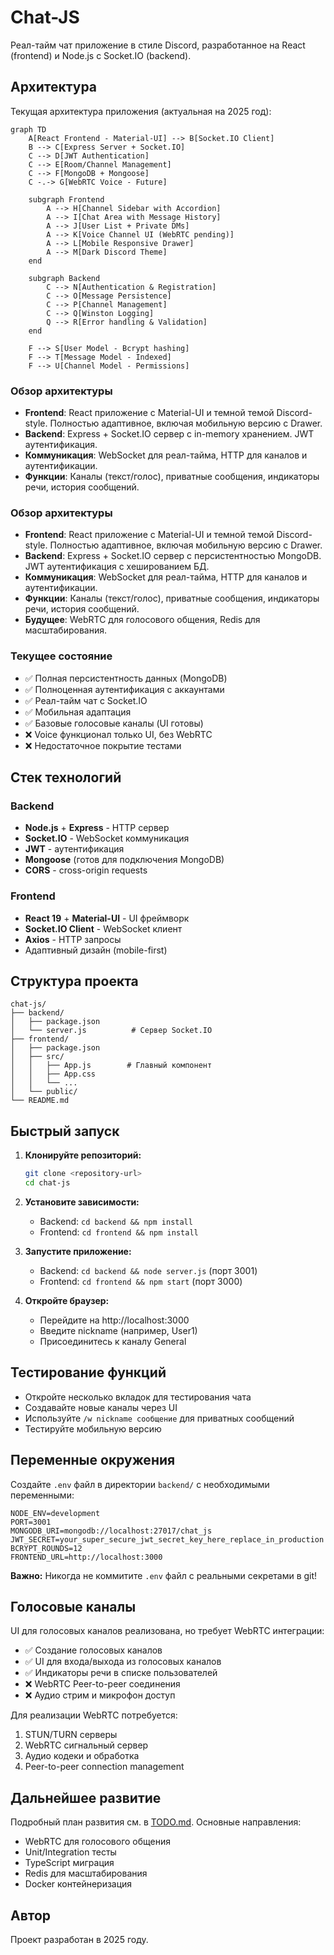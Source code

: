 # Chat-JS

Реал-тайм чат приложение в стиле Discord, разработанное на React (frontend) и Node.js с Socket.IO (backend).

## Архитектура

Текущая архитектура приложения (актуальная на 2025 год):

```mermaid
graph TD
    A[React Frontend - Material-UI] --> B[Socket.IO Client]
    B --> C[Express Server + Socket.IO]
    C --> D[JWT Authentication]
    C --> E[Room/Channel Management]
    C --> F[MongoDB + Mongoose]
    C -.-> G[WebRTC Voice - Future]

    subgraph Frontend
        A --> H[Channel Sidebar with Accordion]
        A --> I[Chat Area with Message History]
        A --> J[User List + Private DMs]
        A --> K[Voice Channel UI (WebRTC pending)]
        A --> L[Mobile Responsive Drawer]
        A --> M[Dark Discord Theme]
    end

    subgraph Backend
        C --> N[Authentication & Registration]
        C --> O[Message Persistence]
        C --> P[Channel Management]
        C --> Q[Winston Logging]
        Q --> R[Error handling & Validation]
    end

    F --> S[User Model - Bcrypt hashing]
    F --> T[Message Model - Indexed]
    F --> U[Channel Model - Permissions]
```

### Обзор архитектуры
- **Frontend**: React приложение с Material-UI и темной темой Discord-style. Полностью адаптивное, включая мобильную версию с Drawer.
- **Backend**: Express + Socket.IO сервер с in-memory хранением. JWT аутентификация.
- **Коммуникация**: WebSocket для реал-тайма, HTTP для каналов и аутентификации.
- **Функции**: Каналы (текст/голос), приватные сообщения, индикаторы речи, история сообщений.
### Обзор архитектуры
- **Frontend**: React приложение с Material-UI и темной темой Discord-style. Полностью адаптивное, включая мобильную версию с Drawer.
- **Backend**: Express + Socket.IO сервер с персистентностью MongoDB. JWT аутентификация с хешированием БД.
- **Коммуникация**: WebSocket для реал-тайма, HTTP для каналов и аутентификации.
- **Функции**: Каналы (текст/голос), приватные сообщения, индикаторы речи, история сообщений.
- **Будущее**: WebRTC для голосового общения, Redis для масштабирования.

### Текущее состояние
- ✅ Полная персистентность данных (MongoDB)
- ✅ Полноценная аутентификация с аккаунтами
- ✅ Реал-тайм чат с Socket.IO
- ✅ Мобильная адаптация
- ✅ Базовые голосовые каналы (UI готовы)
- ❌ Voice функционал только UI, без WebRTC
- ❌ Недостаточное покрытие тестами

## Стек технологий

### Backend
- **Node.js** + **Express** - HTTP сервер
- **Socket.IO** - WebSocket коммуникация
- **JWT** - аутентификация
- **Mongoose** (готов для подключения MongoDB)
- **CORS** - cross-origin requests

### Frontend
- **React 19** + **Material-UI** - UI фреймворк
- **Socket.IO Client** - WebSocket клиент
- **Axios** - HTTP запросы
- Адаптивный дизайн (mobile-first)

## Структура проекта

```
chat-js/
├── backend/
│   ├── package.json
│   └── server.js          # Сервер Socket.IO
├── frontend/
│   ├── package.json
│   ├── src/
│   │   ├── App.js        # Главный компонент
│   │   ├── App.css
│   │   └── ...
│   └── public/
└── README.md
```

## Быстрый запуск

1. **Клонируйте репозиторий:**
   ```bash
   git clone <repository-url>
   cd chat-js
   ```

2. **Установите зависимости:**
   - Backend: `cd backend && npm install`
   - Frontend: `cd frontend && npm install`

3. **Запустите приложение:**
   - Backend: `cd backend && node server.js` (порт 3001)
   - Frontend: `cd frontend && npm start` (порт 3000)

4. **Откройте браузер:**
   - Перейдите на http://localhost:3000
   - Введите nickname (например, User1)
   - Присоединитесь к каналу General

## Тестирование функций

- Откройте несколько вкладок для тестирования чата
- Создавайте новые каналы через UI
- Используйте `/w nickname сообщение` для приватных сообщений
- Тестируйте мобильную версию

## Переменные окружения

Создайте `.env` файл в директории `backend/` с необходимыми переменными:

```
NODE_ENV=development
PORT=3001
MONGODB_URI=mongodb://localhost:27017/chat_js
JWT_SECRET=your_super_secure_jwt_secret_key_here_replace_in_production
BCRYPT_ROUNDS=12
FRONTEND_URL=http://localhost:3000
```

**Важно:** Никогда не коммитите `.env` файл с реальными секретами в git!

## Голосовые каналы

UI для голосовых каналов реализована, но требует WebRTC интеграции:

- ✅ Создание голосовых каналов
- ✅ UI для входа/выхода из голосовых каналов
- ✅ Индикаторы речи в списке пользователей
- ❌ WebRTC Peer-to-peer соединения
- ❌ Аудио стрим и микрофон доступ

Для реализации WebRTC потребуется:
1. STUN/TURN серверы
2. WebRTC сигнальный сервер
3. Аудио кодеки и обработка
4. Peer-to-peer connection management

## Дальнейшее развитие

Подробный план развития см. в [TODO.md](TODO.md).
Основные направления:
- WebRTC для голосового общения
- Unit/Integration тесты
- TypeScript миграция
- Redis для масштабирования
- Docker контейнеризация

## Автор

Проект разработан в 2025 году.
